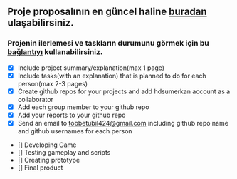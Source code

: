 ## Proje proposalının en güncel haline [buradan](https://docs.google.com/document/d/e/2PACX-1vT2wton8w4S7cuhnKmegWnVeuOjaSbVGUMUY_Mk_EoHK261agfra24-U-fPePRphkkEsbBIqR47s2DQ/pub) ulaşabilirsiniz.

### Projenin ilerlemesi ve taskların durumunu görmek için bu [bağlantıyı](https://trello.com/invite/b/5UQaLkh0/966170734657cb2f97e3121fce0b2eeb/rudlokis-roadmap) kullanabilirsiniz.

- [x] Include project summary/explanation(max 1 page)
- [x] Include tasks(with an explanation) that is planned to do for each person(max 2-3 pages)
- [x] Create github repos for your projects and add hdsumerkan account as a collaborator
- [x] Add each group member to your github repo
- [x] Add your reports to your github repo
- [x] Send an email to tobbetubil424@gmail.com including github repo name and github usernames for each person
- [] Developing Game
- [] Testing gameplay and scripts
- [] Creating prototype
- [] Final product
